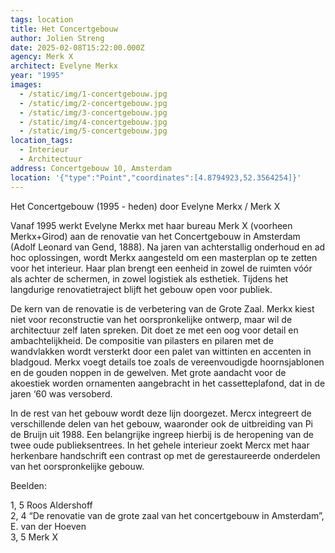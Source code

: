 ```yaml
---
tags: location
title: Het Concertgebouw
author: Jolien Streng
date: 2025-02-08T15:22:00.000Z
agency: Merk X
architect: Evelyne Merkx
year: "1995"
images:
  - /static/img/1-concertgebouw.jpg
  - /static/img/2-concertgebouw.jpg
  - /static/img/3-concertgebouw.jpg
  - /static/img/4-concertgebouw.jpg
  - /static/img/5-concertgebouw.jpg
location_tags:
  - Interieur
  - Architectuur
address: Concertgebouw 10, Amsterdam
location: '{"type":"Point","coordinates":[4.8794923,52.3564254]}'
---
```

Het Concertgebouw (1995 - heden) door Evelyne Merkx / Merk X

Vanaf 1995 werkt Evelyne Merkx met haar bureau Merk X (voorheen Merkx+Girod) aan de renovatie van het Concertgebouw in Amsterdam (Adolf Leonard van Gend, 1888). Na jaren van achterstallig onderhoud en ad hoc oplossingen, wordt Merkx aangesteld om een masterplan op te zetten voor het interieur. Haar plan brengt een eenheid in zowel de ruimten vóór als achter de schermen, in zowel logistiek als esthetiek. Tijdens het langdurige renovatietraject blijft het gebouw open voor publiek.

De kern van de renovatie is de verbetering van de Grote Zaal. Merkx kiest niet voor reconstructie van het oorspronkelijke ontwerp, maar wil de architectuur zelf laten spreken. Dit doet ze met een oog voor detail en ambachtelijkheid. De compositie van pilasters en pilaren met de wandvlakken wordt versterkt door een palet van wittinten en accenten in bladgoud. Merkx voegt details toe zoals de vereenvoudigde hoornsjablonen en de gouden noppen in de gewelven. Met grote aandacht voor de akoestiek worden ornamenten aangebracht in het cassetteplafond, dat in de jaren ‘60 was versoberd.

In de rest van het gebouw wordt deze lijn doorgezet. Mercx integreert de verschillende delen van het gebouw, waaronder ook de uitbreiding van Pi de Bruijn uit 1988. Een belangrijke ingreep hierbij is de heropening van de twee oude publieksentrees. In het gehele interieur zoekt Mercx met haar herkenbare handschrift een contrast op met de gerestaureerde onderdelen van het oorspronkelijke gebouw.

Beelden:

1, 5 Roos Aldershoff \
2, 4 “De renovatie van de grote zaal van het concertgebouw in Amsterdam”, E. van der Hoeven\
3, 5 Merk X
